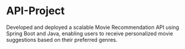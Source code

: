 # API-Project

Developed and deployed a scalable Movie Recommendation API using Spring Boot and Java, 
enabling users to receive personalized movie suggestions based on their preferred genres.
